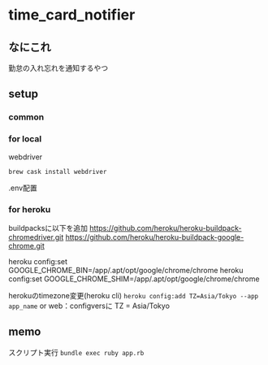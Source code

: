 # time_card_notifier

## なにこれ
勤怠の入れ忘れを通知するやつ

## setup

### common


### for local
webdriver
<!-- `brew install chromedriver` -->
`brew cask install webdriver`

.env配置

### for heroku

buildpacksに以下を追加
https://github.com/heroku/heroku-buildpack-chromedriver.git
https://github.com/heroku/heroku-buildpack-google-chrome.git

heroku config:set GOOGLE_CHROME_BIN=/app/.apt/opt/google/chrome/chrome
heroku config:set GOOGLE_CHROME_SHIM=/app/.apt/opt/google/chrome/chrome

herokuのtimezone変更(heroku cli)
`heroku config:add TZ=Asia/Tokyo --app app_name` or web：configversに TZ = Asia/Tokyo

## memo

スクリプト実行
`bundle exec ruby app.rb`
